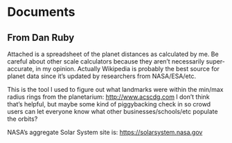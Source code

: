 # Documents

## From Dan Ruby

Attached is a spreadsheet of the planet distances as calculated by me.  Be careful about other scale calculators because they aren’t necessarily super-accurate, in my opinion.  Actually Wikipedia is probably the best source for planet data since it’s updated by researchers from NASA/ESA/etc.

This is the tool I used to figure out what landmarks were within the min/max radius rings from the planetarium: http://www.acscdg.com  I don’t think that’s helpful, but maybe some kind of piggybacking check in so crowd users can let everyone know what other businesses/schools/etc populate the orbits?

NASA’s aggregate Solar System site is: https://solarsystem.nasa.gov 

